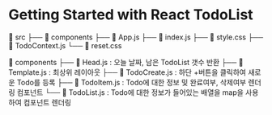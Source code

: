# Getting Started with React TodoList

📁 src
├── 📁 components
├── 📄 App.js
├── 📄 index.js
├── 📄 style.css
├── 📄 TodoContext.js 
└── 📄 reset.css 


📁 components
├── 📄 Head.js          : 오늘 날짜, 남은 TodoList 갯수 반환
├── 📄 Template.js      : 최상위 레이아웃 
├── 📄 TodoCreate.js    : 하단 +버튼을 클릭하여 새로운 Todo를 등록
├── 📄 TodoItem.js      : Todo에 대한 정보 및 완료여부, 삭제여부 렌더링 컴포넌트
└── 📄 TodoList.js      : Todo에 대한 정보가 들어있는 배열을 map을 사용하여 컴포넌트 렌더링